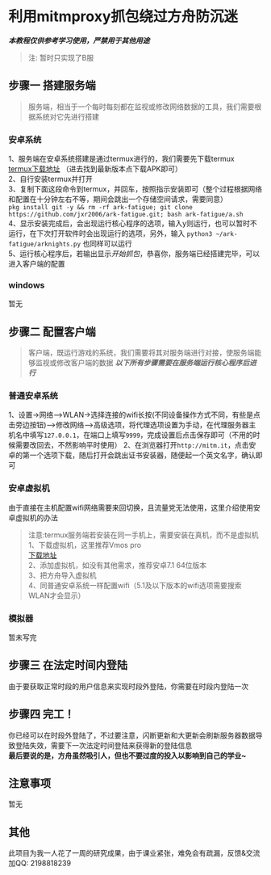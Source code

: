 # 利用mitmproxy抓包绕过方舟防沉迷
***本教程仅供参考学习使用，严禁用于其他用途***
> 注: 暂时只实现了B服
## 步骤一 搭建服务端
> 服务端，相当于一个每时每刻都在监视或修改网络数据的工具，我们需要根据系统对它先进行搭建
### 安卓系统
1、服务端在安卓系统搭建是通过termux进行的，我们需要先下载termux  
[termux下载地址](https://f-droid.org/packages/com.termux/)
（进去找到最新版本点下载APK即可）  
2、自行安装termux并打开  
3、复制下面这段命令到termux，并回车，按照指示安装即可（整个过程根据网络和配置在十分钟左右不等，期间会跳出一个存储空间请求，需要同意）  
`pkg install git -y && rm -rf ark-fatigue; git clone https://github.com/jxr2006/ark-fatigue.git; bash ark-fatigue/a.sh`  
4、显示安装完成后，会出现运行核心程序的选项，输入y则运行，也可以暂时不运行，在下次打开软件时会出现运行的选项，另外，输入 `python3 ~/ark-fatigue/arknights.py` 也同样可以运行  
5、运行核心程序后，若输出显示*开始抓包*，恭喜你，服务端已经搭建完毕，可以进入客户端的配置
### windows
暂无
## 步骤二 配置客户端
> 客户端，既运行游戏的系统，我们需要将其对服务端进行对接，使服务端能够监视或修改客户端的数据
***以下所有步骤需要在服务端运行核心程序后进行***
### 普通安卓系统
1、设置->网络–>WLAN->选择连接的wifi长按(不同设备操作方式不同，有些是点击旁边按钮)–>修改网络–>高级选项，将代理选项设置为手动，在代理服务器主机名中填写`127.0.0.1`，在端口上填写`9999`，完成设置后点击保存即可（不用的时候需要改回去，不然影响平时使用）
2、在浏览器打开`http://mitm.it`，点击安卓的第一个选项下载，随后打开会跳出证书安装器，随便起一个英文名字，确认即可
### 安卓虚拟机
由于直接在主机配置wifi网络需要来回切换，且流量党无法使用，这里介绍使用安卓虚拟机的办法
> 注意:termux服务端若安装在同一手机上，需要安装在真机，而不是虚拟机
1、下载虚拟机，这里推荐Vmos pro  
[下载地址](http://www.vmos.cn/product_center_vmospro.htm)  
2、添加虚拟机，如没有其他需求，推荐安卓7.1 64位版本  
3、把方舟导入虚拟机  
4、同普通安卓系统一样配置wifi（5.1及以下版本的wifi选项需要搜索WLAN才会显示）
### 模拟器
暂未写完
## 步骤三 在法定时间内登陆
由于要获取正常时段的用户信息来实现时段外登陆，你需要在时段内登陆一次
## 步骤四 完工！
你已经可以在时段外登陆了，不过要注意，闪断更新和大更新会刷新服务器数据导致登陆失效，需要下一次法定时间登陆来获得新的登陆信息  
**最后要说的是，方舟虽然吸引人，但也不要过度的投入以影响到自己的学业~**
## 注意事项
暂无
## 其他
此项目为我一人花了一周的研究成果，由于课业紧张，难免会有疏漏，反馈&交流加QQ: 2198818239
